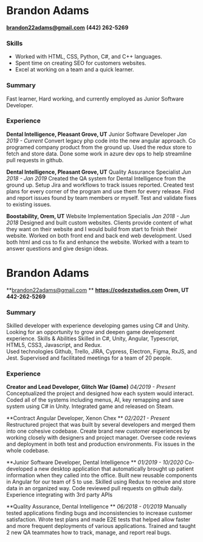# Brandon Adams
**brandon22adams@gmail.com**
**(442) 262-5269**

### Skills 
- Worked with HTML, CSS, Python,  C#, and C++ languages.
- Spent time on creating SEO for customers websites.
- Excel at working on a team and a quick learner.
  
### Summary
Fast learner, Hard working, and currently employed as Junior Software Developer. 

### Experience
**Dental Intelligence, Pleasant Grove, UT**	Junior Software Developer
*Jan 2019 - Current*
Convert legacy php code into the new angular approach. Co programed company product from the ground up. Used the redux store to fetch and store data. Done some work in azure dev ops to help streamline pull requests in github.

**Dental Intelligence, Pleasant Grove, UT**	Quality Assurance Specialist
*Jun 2018 - Jan 2019*
Created the QA system for Dental Intelligence from the ground up. Setup Jira and workflows to track issues reported. Created test plans for every corner of the program and use them for every release. Find and report issues found by team members or myself. Test and validate fixes to existing issues.

**Boostability, Orem, UT** Website Implementation Specialis
*Jan 2018 - Jun 2018*
Designed and built custom websites. Clients provide content of what they want on their website and I would build from start to finish their website. Worked on both front end and back end web development. Used both html and css to fix and enhance the website. Worked with a team to answer questions and give design ideas.

# Brandon Adams
**brandon22adams@gmail.com **
**https://codezstudios.com**
**Orem, UT**
**442-262-5269**

### Summary
Skilled developer with experience developing games using C# and Unity. Looking for an opportunity to grow and deepen game development experience.
Skills & Abilities
Skilled in C#, Unity, Angular, Typescript, HTML5, CSS3, Javascript, and Redux.  
Used technologies Github, Trello, JIRA, Cypress, Electron, Figma, RxJS, and Jest.
Supervised and facilitated meetings for a team of 20 people.

### Experience
**Creator and Lead Developer, Glitch War (Game)**
*04/2019 - Present*
Conceptualized the project and designed how each system would interact.
Coded all of the systems including menus, AI, key remapping  and save system using C# in Unity.
Integrated game and released on Steam.

**Contract Angular Developer, Xenon Chex **
*02/2021 - Present*
Restructured project that was built by several developers and merged them into one cohesive codebase.
Create brand new customer experiences by working closely with designers and project manager.
Oversee code reviews and deployment in both test and production environments.
Fix issues in the whole codebase.

**Junior Software Developer, Dental Intelligence **
*01/2019 - 10/2020*
Co-developed a new desktop application that automatically brought up patient information when they called into the office. 
Built new reusable components in Angular for our team of 5 to use.
Skilled using Redux to receive and store data in an organized way.
Code reviewed pull requests on github daily.
Experience integrating with 3rd party APIs

**Quality Assurance, Dental Intelligence **
*06/2018 - 01/2019*
Manually tested applications finding bugs and inconsistencies to increase customer satisfaction. 
Wrote test plans and made E2E tests that helped allow faster and more frequent deployments of various applications.
Trained and taught 2 new QA teammates how to track, manage, and report real bugs.
